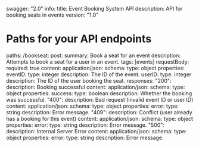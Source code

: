 swagger: "2.0"
info:
  title: Event Booking System API
  description: API for booking seats in events
  version: "1.0"

# Paths for your API endpoints
paths:
  /bookseat:
    post:
      summary: Book a seat for an event
      description: Attempts to book a seat for a user in an event.
      tags: [events]
      requestBody:
        required: true
        content:
          application/json:
            schema:
              type: object
              properties:
                eventID:
                  type: integer
                  description: The ID of the event.
                userID:
                  type: integer
                  description: The ID of the user booking the seat.
      responses:
        "200":
          description: Booking successful
          content:
            application/json:
              schema:
                type: object
                properties:
                  success:
                    type: boolean
                    description: Whether the booking was successful.
        "400":
          description: Bad request (invalid event ID or user ID)
          content:
            application/json:
              schema:
                type: object
                properties:
                  error:
                    type: string
                    description: Error message.
        "409":
          description: Conflict (user already has a booking for this event)
          content:
            application/json:
              schema:
                type: object
                properties:
                  error:
                    type: string
                    description: Error message.
        "500":
          description: Internal Server Error
          content:
            application/json:
              schema:
                type: object
                properties:
                  error:
                    type: string
                    description: Error message.
